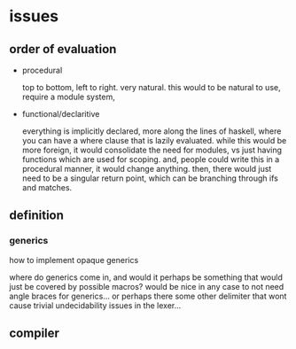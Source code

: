 # issues

## order of evaluation

* procedural
    
    top to bottom, left to right. very natural.
    this would to be natural to use, require a module system, 

* functional/declaritive

    everything is implicitly declared, more along the lines of haskell, where you can have a where clause that is lazily evaluated.
    while this would be more foreign, it would consolidate the need for modules, vs just having functions which are used for scoping.
    and, people could write this in a procedural manner, it would change anything.
    then, there would just need to be a singular return point, which can be branching through ifs and matches.

## definition

### generics

how to implement opaque generics

where do generics come in, and would it perhaps be something that would just be covered by possible macros?
would be nice in any case to not need angle braces for generics... or perhaps there some other delimiter that wont cause trivial undecidability issues in the lexer...

## compiler

